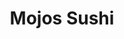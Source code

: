 ---
layout: place
title: "Mojos Sushi"
permalink: /oregon/portland/mojos-sushi.html
stateAbbr: OR
stateName: Oregon
cityName: Portland
seo:
  name: "Mojos Sushi"
  type: Restaurant
  links: https://mojossushi.com/
description: "Mojos Sushi serves delicious sushi in Portland, Oregon. Try fresh Japanese dishes for a great dining experience. "
place_id: ChIJU415wjqnlVQR1yzLv48tz48
photos:
  - name: >-
      places/ChIJU415wjqnlVQR1yzLv48tz48/photos/AeeoHcJQMGwmQa68PYsC-y4apSSSpjbEDcAQvW0lKnVEJ6kVuqOThtpgVWkcuPI6mRJ5d9qB4Xqpjz8I8EUEmS3nJC13X9IL1wLFkKzHscJTYONQvlQzKMEw3Hu-mcepwXQdTjaLmMu_08XasI-ZRzN_zsE25VP-XcEF5rtUczbuVt7Grxs-Jzx2vjmggZfDp22tzA-fmTLoqLSJgtKLLocwb0oBLJVUYMpwav31HpwNL-ZI55kl-WK3kkRvyjNGyxFyEW2uKY8wWdL6902dYMjYKJv3l7jboa3P9bsotPGu5ItVwQ
    widthPx: 1000
    heightPx: 750
    authorAttributions:
      - displayName: Mojo Sushi
        uri: https://maps.google.com/maps/contrib/114781007000999400417
        photoUri: >-
          https://lh3.googleusercontent.com/a-/ALV-UjVoQviE7967DAuF4UIMo6PMzP5yGsSI1goGAnlIriy96zRshRI=s100-p-k-no-mo
    flagContentUri: >-
      https://www.google.com/local/imagery/report/?cb_client=maps_api_places.places_api&image_key=!1e10!2sAF1QipOrWls90tkZd49qIE-nq4q5OizxQZVUerqv0Rpe&hl=en-US
    googleMapsUri: >-
      https://www.google.com/maps/place//data=!3m4!1e2!3m2!1sAF1QipOrWls90tkZd49qIE-nq4q5OizxQZVUerqv0Rpe!2e10!4m2!3m1!1s0x5495a73ac2798d53:0x8fcf2d8fbfcb2cd7
  - name: >-
      places/ChIJU415wjqnlVQR1yzLv48tz48/photos/AeeoHcI5hh6vm4NUVrCtOjLOamX_uNahE_HM9QjYPJHDYEUb3dKl_Jib9mTKXDeqcUf1SokuyAMr6tu_ZV-ImzjT7A4twTEYrPW_FJUmokBJal21_Gxl2q92O7y8c5dLecGebVGk0kESnjZCiMMpeyOoOeoRn9ElNpmmnO8VeKSQRZQY1YavN3ALeHXRbjr4YiLlar0EwXrKCnVJ7Hwlq_vp5FI2BT1KZZCpUdqDsNoihDVM7xgbWtfhtQPvIVnNAri0b677Zxi2ElxjT6twHiipZrOpd_bWHyKWrwArdq4BKsIRrw
    widthPx: 1000
    heightPx: 750
    authorAttributions:
      - displayName: Mojo Sushi
        uri: https://maps.google.com/maps/contrib/114781007000999400417
        photoUri: >-
          https://lh3.googleusercontent.com/a-/ALV-UjVoQviE7967DAuF4UIMo6PMzP5yGsSI1goGAnlIriy96zRshRI=s100-p-k-no-mo
    flagContentUri: >-
      https://www.google.com/local/imagery/report/?cb_client=maps_api_places.places_api&image_key=!1e10!2sAF1QipNcxlt2X5aIts6bF1GT_sVy_-U8iJHDNApFj45l&hl=en-US
    googleMapsUri: >-
      https://www.google.com/maps/place//data=!3m4!1e2!3m2!1sAF1QipNcxlt2X5aIts6bF1GT_sVy_-U8iJHDNApFj45l!2e10!4m2!3m1!1s0x5495a73ac2798d53:0x8fcf2d8fbfcb2cd7
  - name: >-
      places/ChIJU415wjqnlVQR1yzLv48tz48/photos/AeeoHcIhHLNehdn_14dxhZBaHoWoUL10OZOwcBgyKQscfWyaOAmCO1UAYhH_2qDHmtfunuuoJkkZ-OChtKVXLBIYKM0tkuJlnduZc40HYjv2zhg9oUR2dxxeOusZb3dlT8vCXFCx2o3O39xfKHTP-wGdtLOxzBLD6VS3oCBvwrQePeEuwXl8JqkNFPjF43UVpaCqbHH2MwzBA0rI_IqqW4GJ4WmWXAJJ7WjAt6AwUqi8rv1CcJ-YNd_VlkxUmAgD83QWuk3gh23umTDKO50V4WyXicnLivaOtl8ejWzMVgWodks4uXIoGFFwDtsHi9M0cOFNlRbmzOHf-tmfRH59SvZbvqr2VcM_ajxc4JOHNRWQ8bmTDPjvQs03qCfRGVsk8KX3QWUuxil6uNe0RH-y2mggVqfyMPJKexIflR9Fe0_ZdpRfdA
    widthPx: 4080
    heightPx: 3072
    authorAttributions:
      - displayName: Nicole
        uri: https://maps.google.com/maps/contrib/107319866816220538913
        photoUri: >-
          https://lh3.googleusercontent.com/a-/ALV-UjUvNAmRZKnK6JM485EE80r1RCdDr9Yh-dUAhUbs8ysDVLyCxxo7hQ=s100-p-k-no-mo
    flagContentUri: >-
      https://www.google.com/local/imagery/report/?cb_client=maps_api_places.places_api&image_key=!1e10!2sCIHM0ogKEICAgMDwz7eqCA&hl=en-US
    googleMapsUri: >-
      https://www.google.com/maps/place//data=!3m4!1e2!3m2!1sCIHM0ogKEICAgMDwz7eqCA!2e10!4m2!3m1!1s0x5495a73ac2798d53:0x8fcf2d8fbfcb2cd7
  - name: >-
      places/ChIJU415wjqnlVQR1yzLv48tz48/photos/AeeoHcJaLa8ABwh5smhDNO2q2j1eYmArtuxuRbQpgZOC9eaFuYG1svlFiPLtFxuli4BYzsA0mzkdBFaLUDUslkXAyJMOfgUKcdjlZiYFUwgwnqS3D8vnJ9CnEs90jbbBQVTPsNaaO4sD9RPqkPpS-vWUlps4cF-y6SmrOLjhyfDFGT68b80zDIPBgtnXJOYAwWfasaXeiPf3DM0ibrIXeZu9WlZG3cHcHpRm_AmKhNzAEChwLpo9Vm-alVizCjN_BRLQY26idBlzS5oKmAtmz24QLZE7eTvKpSrxrSgJ_IfneSY9gmizEcyfdsHS5fbFUoXcdTVnzpedrrAXlTNHsBSye6srlkn5BtaSlIdUdcQXzjUpAHyLM4wVGBIESJcdRjZgHJ9kgrxInOFCqHyvulveqrDWdz4uEZX4YUvb6V1lm3FXhYjb
    widthPx: 1200
    heightPx: 1600
    authorAttributions:
      - displayName: Kog
        uri: https://maps.google.com/maps/contrib/107991976986613253924
        photoUri: >-
          https://lh3.googleusercontent.com/a-/ALV-UjXPOcn2390oc2wauZFD13xg1Eztx88osjRg473FkWvyWJhQuAfC=s100-p-k-no-mo
    flagContentUri: >-
      https://www.google.com/local/imagery/report/?cb_client=maps_api_places.places_api&image_key=!1e10!2sCIHM0ogKEICAgICljau-9wE&hl=en-US
    googleMapsUri: >-
      https://www.google.com/maps/place//data=!3m4!1e2!3m2!1sCIHM0ogKEICAgICljau-9wE!2e10!4m2!3m1!1s0x5495a73ac2798d53:0x8fcf2d8fbfcb2cd7
  - name: >-
      places/ChIJU415wjqnlVQR1yzLv48tz48/photos/AeeoHcIu2Dc8ec0WqyI0KkF7NOjquO_9QeEDE2QlhWdqOAg5B7KDqlk-I-UpByDQq2QJxREp0xXTjq40KErM426TfXdd5JA2QpxVcvYWjPVvInxQOU7OIbtlrtoVZKUEUfsPDpppsjNv140voTNG6SE6bKcmSetRgWrz-n9TLjL4j5XaPo5YJTaZLH8dUANHntE7hFzrGjeEpmYrhVN0j8hr6_N0zhnreQNAG1Nafti-VnHE9uuVtg2BL0ffT1pr1Y9pxqZCB6HPOkB1DgIvBWDz1dlkZ-qhAq8-X8kxXvSWwD6LgJawbrmC0DAwdiO-7lnmjPq5rzBIghMka6biv6dBPkLYChfBcWpsIoVDFG7C7jCMroHjy9jed_Byb_M-n2bmE6RGouqKh4ND0zVeZzKxiIN-P-EFFQINixKL2e0Ozxbxcw
    widthPx: 4000
    heightPx: 3000
    authorAttributions:
      - displayName: Glenn B
        uri: https://maps.google.com/maps/contrib/110497458228366941143
        photoUri: >-
          https://lh3.googleusercontent.com/a/ACg8ocK1QOPFa4mSj8qmKI5hkWXBIU4rODpar2ggkEe4eweOsEXLMJTY=s100-p-k-no-mo
    flagContentUri: >-
      https://www.google.com/local/imagery/report/?cb_client=maps_api_places.places_api&image_key=!1e10!2sCIHM0ogKEICAgIDLrIrXCg&hl=en-US
    googleMapsUri: >-
      https://www.google.com/maps/place//data=!3m4!1e2!3m2!1sCIHM0ogKEICAgIDLrIrXCg!2e10!4m2!3m1!1s0x5495a73ac2798d53:0x8fcf2d8fbfcb2cd7
  - name: >-
      places/ChIJU415wjqnlVQR1yzLv48tz48/photos/AeeoHcIi1coYYO1vYs3R1FafU8_yVkEvoHZ0qZCNMERrZqpg4q2ra9onAd4qQ6ZD-d1MhuV-npdkIcFPVwo5WqiqI6f3ScLiHV6lEc5Q77LZBMqZz2tOqohFd9Ih12loh0NovEm9aJE447cfSObtxnENLXzvWhrHBfD2l2PQHG2My_7Xbm9SGyS_87N2ui70NHlL0qPDZw8vCKXspao46basGzmyZBlY6w228xA2neXgvb_8B16q4dnwSZr--Ll3c7mRAxazSYwBGgsvq1z-c1ptaJnXK_icIee4m4oFHublII9fJwqLIkEtkmInF842nJtlt6R19qdCrewDX8qp_RgQyImF1vB6ZWXP_GJucPyjn6SthbPX_zKppye_YK6xbhWx2F9F-gfd_zUsATo0Esnf1Hs2dH2HMlcZ8pIMaC5Z6WQZAtk
    widthPx: 4000
    heightPx: 2252
    authorAttributions:
      - displayName: Cyd Gann
        uri: https://maps.google.com/maps/contrib/102232331011671065470
        photoUri: >-
          https://lh3.googleusercontent.com/a-/ALV-UjXW4o18WYE-zvhhcq_qsQtFjukRerLmW5a4kDVLUQopr0GhYHfV=s100-p-k-no-mo
    flagContentUri: >-
      https://www.google.com/local/imagery/report/?cb_client=maps_api_places.places_api&image_key=!1e10!2sCIHM0ogKEICAgID54JKXlQE&hl=en-US
    googleMapsUri: >-
      https://www.google.com/maps/place//data=!3m4!1e2!3m2!1sCIHM0ogKEICAgID54JKXlQE!2e10!4m2!3m1!1s0x5495a73ac2798d53:0x8fcf2d8fbfcb2cd7
  - name: >-
      places/ChIJU415wjqnlVQR1yzLv48tz48/photos/AeeoHcJBQrLcZYJLMWBJW4jctgFrhbTPy1ZaxrK6pPW-ZJHmA7WW8ywXiY_oYPkv_aIQ6qkEgFUuHZRqN2ipVj98P7X9aIkij8-aZAc7bCmZGn7bLlt9bNuKaeLIcZ9w7FwbGzj2gO7zTTWTOHK40-Uu0duygRz4P5G-ld_KoZkElXj7l9g0Jgl1u9Kl4uVFYGiOY53CymTvbjzL7dNEbip1q8GsFSUFKyjXVRVE39EzUL_bWWOxhSec5212Y2k32RZYE9rQnuuZ27HF2ZtPwlaFqDIVrMy-hzP30gRovA0BV-djBWBNZwwyHeYbozyGsLgPxH5Ehb00ZVA1zeYxMiETE0ptfOys1hj8KqGCnwO80A0N4YnLyPhJ7qODCmF4esThr3NiSurTQ3V7cKe44sV9-R-NsG2wx-t643diGttvhATrPw
    widthPx: 4032
    heightPx: 3024
    authorAttributions:
      - displayName: Jose Verde
        uri: https://maps.google.com/maps/contrib/101352408947013617490
        photoUri: >-
          https://lh3.googleusercontent.com/a-/ALV-UjWg1hpW_fC3Amu-l8EHQDGuFER4zHDqh9gIcM07Hh13zawNSFg=s100-p-k-no-mo
    flagContentUri: >-
      https://www.google.com/local/imagery/report/?cb_client=maps_api_places.places_api&image_key=!1e10!2sCIHM0ogKEICAgIDEvNKrVg&hl=en-US
    googleMapsUri: >-
      https://www.google.com/maps/place//data=!3m4!1e2!3m2!1sCIHM0ogKEICAgIDEvNKrVg!2e10!4m2!3m1!1s0x5495a73ac2798d53:0x8fcf2d8fbfcb2cd7
  - name: >-
      places/ChIJU415wjqnlVQR1yzLv48tz48/photos/AeeoHcJl8AbTDbXJSAVDCag_g7jSiWuJ8CAwee-j7XDPx-Cc_XO3fTnrgK3V-QtPO3CRA9v9cw09Sw9XkvdyrZvbPRTO8sDfBthqDrqBMATVZ2NnP4KiYOQWKx8SEdxs7ta2zmjOSr6jmsXYoaSnJK214ujn8Jn5Lh8jxB0YZUXGpMgdR0xa8OBWSGUsAjbCyOutbEjZewEfDsF2aGz9IZPOaWBLlHO4Zxkn3rjVZME34z1gXTnLRopZ525LrnXdKkwCdTCH6xIthCayOIuxxM_nAoeZrQGNhaCdrsF-rh7cXaSEQkarQYS-AxJg-xOjCNWATuywBD5k8lKpUecp4IOZg3jclpj6ycZBLqUKyOM9mnf6JOfPj6ISZg8pRiJ5Xbry88G_1caEWMw-22z067GzwM-jx-lwlIz8FAk1rLISBAV1fw
    widthPx: 2268
    heightPx: 4032
    authorAttributions:
      - displayName: Alex Durant
        uri: https://maps.google.com/maps/contrib/102847781315084141525
        photoUri: >-
          https://lh3.googleusercontent.com/a/ACg8ocI8FEClb0prJZzyzzFvbHCcfwLXkFqlTMTGEDUIAJnxFJCxjUoh=s100-p-k-no-mo
    flagContentUri: >-
      https://www.google.com/local/imagery/report/?cb_client=maps_api_places.places_api&image_key=!1e10!2sCIHM0ogKEICAgICkyfaWCA&hl=en-US
    googleMapsUri: >-
      https://www.google.com/maps/place//data=!3m4!1e2!3m2!1sCIHM0ogKEICAgICkyfaWCA!2e10!4m2!3m1!1s0x5495a73ac2798d53:0x8fcf2d8fbfcb2cd7
  - name: >-
      places/ChIJU415wjqnlVQR1yzLv48tz48/photos/AeeoHcIvdMxbm_eAKtUbS7tTfUulZuKaHeW68DS2xEzURubBpHyFB7_jaWpc2_14WOgNNQgFnu8JANg015kWi5qkHJbAykd9HX3unmKD5NnXotZilixvnm6pfldU3O-fq5xiBVRV34nVsbbqscZm88eKwrXhIfpbzFOimfcJk2vZCSgnOuiDf6vux58bUIhRv_5WhWRvOFzA8pX_TP7yV0XQNxRrEl0h8hZ8yECVngp3PxZ2YLc6R7kHNxfh0HpTUtwIZdHh5ksnJzAyDwc_vFWMF0k-tB15bE-1EOtDrN7UeVcwYANSxI6ooe1gxS4GIfkPmbJjlW29uXcab_65W5Tm2I4ScscqRj00kI9k2oF43hlX9iH9WFP8IdQGjjLQhG11zPKcFR1U1E668Jqj34ZOLbyc36phT4Nudb3lDHP1fABK_FLo
    widthPx: 3072
    heightPx: 4080
    authorAttributions:
      - displayName: Hannah Stordeur
        uri: https://maps.google.com/maps/contrib/110737727580785790019
        photoUri: >-
          https://lh3.googleusercontent.com/a-/ALV-UjUN73o2m7q4DvawCw2lQsLsxcTrbjWg54AUc_0kQsRi22ovd3Y=s100-p-k-no-mo
    flagContentUri: >-
      https://www.google.com/local/imagery/report/?cb_client=maps_api_places.places_api&image_key=!1e10!2sCIHM0ogKEICAgIDx6azWwQE&hl=en-US
    googleMapsUri: >-
      https://www.google.com/maps/place//data=!3m4!1e2!3m2!1sCIHM0ogKEICAgIDx6azWwQE!2e10!4m2!3m1!1s0x5495a73ac2798d53:0x8fcf2d8fbfcb2cd7
  - name: >-
      places/ChIJU415wjqnlVQR1yzLv48tz48/photos/AeeoHcIJZ4s81_Yy4KukS6ByMZMR_Y6-dI6ZBInN_CAUG_8LwRvU5lqTJHMoZ2fMnPigtbPfV3JAUKjfLOW2jurrDdoDX7etZ-VP6o4Q_iwQjehtbtsa9-UGCzkofx33DMYTJWFscivZYaw6MdI0DS1kvv9bExPbvUxbf_-JCiJn7OkuDpjdjefH_VksPm_FkZc0j6l6FWZ3r1W_dfxO-7v-ln74_gnzBV2WBLoN_w1uNlnuyuA0HQo6dPzPX47vcfPVx5wOdp_HR-Sz02bnIeSsqXwAfu6-x7UhkAutpJxIcCo0fqO0vMVMsQUnQ4z6a7LUFFZK86l2Vvyf52MYJ0H0ktQ40dCqgV5UERoXpwI1huLXXKI97FGH1Aab0xYCY7z1p7fc344VNtAqxO4feTyuot4koPn2UvdcK0Krs6E3rkd8qvs
    widthPx: 4032
    heightPx: 3024
    authorAttributions:
      - displayName: Ngọc Hânn
        uri: https://maps.google.com/maps/contrib/102753042275238755107
        photoUri: >-
          https://lh3.googleusercontent.com/a-/ALV-UjUR8obGzztyPOXdJNeVHf5yvg_W_VfHak78-cYut99CQwiTWpgOxQ=s100-p-k-no-mo
    flagContentUri: >-
      https://www.google.com/local/imagery/report/?cb_client=maps_api_places.places_api&image_key=!1e10!2sCIHM0ogKEICAgMCAkdqbxwE&hl=en-US
    googleMapsUri: >-
      https://www.google.com/maps/place//data=!3m4!1e2!3m2!1sCIHM0ogKEICAgMCAkdqbxwE!2e10!4m2!3m1!1s0x5495a73ac2798d53:0x8fcf2d8fbfcb2cd7
address: 1507 NE Fremont St, Portland, OR 97212, USA
street: 1507 NE Fremont St
city: Portland
state: OR
zip: '97212'
country: USA
neighborhood: Sabin
latitude: '45.548347'
longitude: '-122.650160'
accessibility_options:
  wheelchairAccessibleEntrance: true
  wheelchairAccessibleRestroom: true
  wheelchairAccessibleSeating: true
business_status: OPERATIONAL
name: Mojos Sushi
google_maps_links:
  directionsUri: >-
    https://www.google.com/maps/dir//''/data=!4m7!4m6!1m1!4e2!1m2!1m1!1s0x5495a73ac2798d53:0x8fcf2d8fbfcb2cd7!3e0
  placeUri: https://maps.google.com/?cid=10362551363024137431
  writeAReviewUri: >-
    https://www.google.com/maps/place//data=!4m3!3m2!1s0x5495a73ac2798d53:0x8fcf2d8fbfcb2cd7!12e1
  reviewsUri: >-
    https://www.google.com/maps/place//data=!4m4!3m3!1s0x5495a73ac2798d53:0x8fcf2d8fbfcb2cd7!9m1!1b1
  photosUri: >-
    https://www.google.com/maps/place//data=!4m3!3m2!1s0x5495a73ac2798d53:0x8fcf2d8fbfcb2cd7!10e5
primary_type: Sushi Restaurant
opening_hours:
  regular: null
  current: null
secondary_opening_hours:
  regular:
    weekdayDescriptions: null
    type: null
  current:
    weekdayDescriptions: null
    type: null
phone: (971) 386-2172
price_level: PRICE_LEVEL_MODERATE
price_range: $20 &ndash; $30
rating: '4.7'
rating_count: 250
website: https://mojossushi.com/
reviews: null
parking_options: null
payment_options: null
allow_dogs: null
curbside_pickup: null
delivery: null
dine_in: null
good_for_children: null
good_for_groups: null
good_for_sports: null
live_music: null
menu_for_children: null
outdoor_seating: null
reservable: null
restroom: null
serves_beer: null
serves_breakfast: null
serves_brunch: null
serves_cocktails: null
serves_coffee: null
serves_dinner: null
serves_dessert: null
serves_lunch: null
serves_vegetarian_food: null
serves_wine: null
takeout: null
summary: null

---